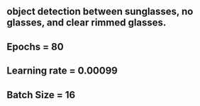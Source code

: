 ## object detection between sunglasses, no glasses, and clear rimmed glasses.
## Epochs = 80
## Learning rate = 0.00099
## Batch Size = 16
